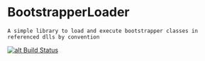 # BootstrapperLoader
```
A simple library to load and execute bootstrapper classes in referenced dlls by convention
```

[![alt Build Status](https://ci.appveyor.com/api/projects/status/github/hpcsc/Sharpenter.BootstrapperLoader?branch=master&retina=true "Build Status")](https://ci.appveyor.com/project/hpcsc/Sharpenter.BootstrapperLoader)
